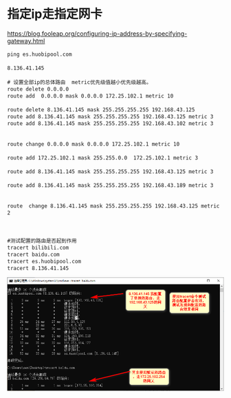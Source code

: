 # 指定ip走指定网卡

https://blog.fooleap.org/configuring-ip-address-by-specifying-gateway.html

```
ping es.huobipool.com

8.136.41.145

# 设置全部ip的总体路由  metric优先级值越小优先级越高。
route delete 0.0.0.0
route add  0.0.0.0 mask 0.0.0.0 172.25.102.1 metric 10

route delete 8.136.41.145 mask 255.255.255.255 192.168.43.125 
route add 8.136.41.145 mask 255.255.255.255 192.168.43.125 metric 3
route add 8.136.41.145 mask 255.255.255.255 192.168.43.102 metric 3


route change 0.0.0.0 mask 0.0.0.0 172.25.102.1 metric 10

route add 172.25.102.1 mask 255.255.0.0  172.25.102.1 metric 3

route add 8.136.41.145 mask 255.255.255.255 192.168.43.125 metric 3

route add 8.136.41.145 mask 255.255.255.255 192.168.43.189 metric 3


route  change 8.136.41.145 mask 255.255.255.255 192.168.43.125 metric 2



#测试配置的路由是否起到作用
tracert bilibili.com
tracert baidu.com
tracert es.huobipool.com
tracert 8.136.41.145
```

![image-20210514141458078](https://raw.githubusercontent.com/yusenyi123/pictures2/master/imgs/20210514141458.png)

